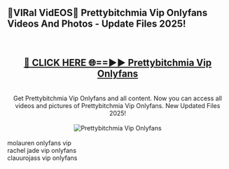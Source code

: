 <h2>🔴VIRal VidEOS🔴 Prettybitchmia Vip Onlyfans Videos And Photos - Update Files 2025!</h2>
<br>
<div align="center">
<h2><a href="https://virallinks.top/odZfE0" rel="nofollow">🔴 CLICK HERE 🌐==►► Prettybitchmia Vip Onlyfans</a></h2>
<br>
Get Prettybitchmia Vip Onlyfans and all content. Now you can access all videos and pictures of Prettybitchmia Vip Onlyfans. New Updated Files 2025!
<br>
<br>
<a href="https://virallinks.top/odZfE0" rel="nofollow" data-target="animated-image.originalLink"><img src="https://i.imgur.com/dJHk4Zq.gif)" alt="Prettybitchmia Vip Onlyfans" style="max-width: 100%; display: inline-block;" data-target="animated-image.originalImage"></a>
</div>
<br>
molauren onlyfans vip<br>
rachel jade vip onlyfans<br>
clauurojass vip onlyfans
